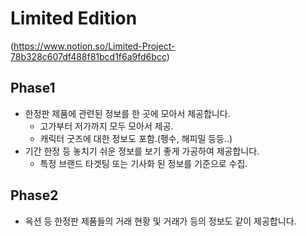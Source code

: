 # Limited Edition
(https://www.notion.so/Limited-Project-78b328c607df488f81bcd1f6a9fd6bcc)

## Phase1
- 한정판 제품에 관련된 정보를 한 곳에 모아서 제공합니다.
    - 고가부터 저가까지 모두 모아서 제공.
    - 캐릭터 굿즈에 대한 정보도 포함.(펭수, 해피밀 등등..)
- 기간 한정 등 놓치기 쉬운 정보를 보기 좋게 가공하여 제공합니다.
    - 특정 브랜드 타겟팅 또는 기사화 된 정보를 기준으로 수집.

## Phase2
- 옥션 등 한정판 제품들의 거래 현황 및 거래가 등의 정보도 같이 제공합니다.
